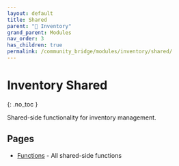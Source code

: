 ```yaml
---
layout: default
title: Shared
parent: "🎒 Inventory"
grand_parent: Modules
nav_order: 3
has_children: true
permalink: /community_bridge/modules/inventory/shared/
---
```


# Inventory Shared
{: .no_toc }

Shared-side functionality for inventory management.

## Pages

- [Functions](/community_bridge/modules/inventory/shared/functions/) - All shared-side functions